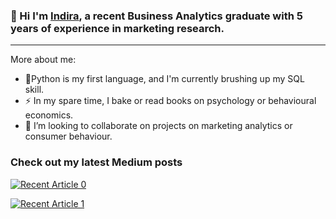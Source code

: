### :wave: Hi I'm [Indira](https://www.linkedin.com/in/adzhanindira), a recent Business Analytics graduate with 5 years of experience in marketing research.
-----
More about me:
 - 🔭Python is my first language, and I'm currently brushing up my SQL skill.
 - ⚡ In my spare time, I bake or read books on psychology or behavioural economics.
 - 👯 I’m looking to collaborate on projects on marketing analytics or consumer behaviour.


### Check out my latest Medium posts

<a target="_blank" href="https://github-readme-medium-recent-article.vercel.app/medium/@adzhaniindira/0"><img src="https://github-readme-medium-recent-article.vercel.app/medium/@adzhaniindira/0" alt="Recent Article 0"> 

<a target="_blank" href="https://github-readme-medium-recent-article.vercel.app/medium/@adzhaniindira/2"><img src="https://github-readme-medium-recent-article.vercel.app/medium/@adzhaniindira/2" alt="Recent Article 1"> 


<!--
**adzhaniindira/adzhaniindira** is a ✨ _special_ ✨ repository because its `README.md` (this file) appears on your GitHub profile.

Here are some ideas to get you started:

- 🔭 I’m currently working on ...
- 🌱 I’m currently learning ...
- 👯 I’m looking to collaborate on ...
- 🤔 I’m looking for help with ...
- 💬 Ask me about ...
- 📫 How to reach me: ...
- 😄 Pronouns: ...
- ⚡ Fun fact: ...
-->
